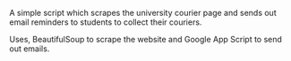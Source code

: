 A simple script which scrapes the university courier page and sends out email reminders to students to collect their couriers.

Uses, BeautifulSoup to scrape the website and Google App Script to send out emails.
